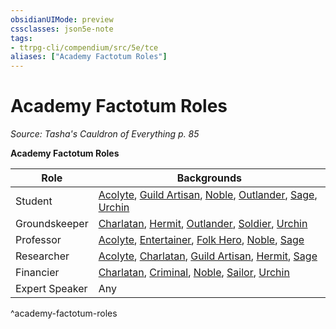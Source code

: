 ```yaml
---
obsidianUIMode: preview
cssclasses: json5e-note
tags:
- ttrpg-cli/compendium/src/5e/tce
aliases: ["Academy Factotum Roles"]
---
```

# Academy Factotum Roles
*Source: Tasha's Cauldron of Everything p. 85* 

**Academy Factotum Roles**

| Role | Backgrounds |
|------|-------------|
| Student | [Acolyte](3-Mechanics/CLI/backgrounds/acolyte.md), [Guild Artisan](3-Mechanics/CLI/backgrounds/guild-artisan.md), [Noble](3-Mechanics/CLI/backgrounds/noble.md), [Outlander](3-Mechanics/CLI/backgrounds/outlander.md), [Sage](3-Mechanics/CLI/backgrounds/sage.md), [Urchin](3-Mechanics/CLI/backgrounds/urchin.md) |
| Groundskeeper | [Charlatan](3-Mechanics/CLI/backgrounds/charlatan.md), [Hermit](3-Mechanics/CLI/backgrounds/hermit.md), [Outlander](3-Mechanics/CLI/backgrounds/outlander.md), [Soldier](3-Mechanics/CLI/backgrounds/soldier.md), [Urchin](3-Mechanics/CLI/backgrounds/urchin.md) |
| Professor | [Acolyte](3-Mechanics/CLI/backgrounds/acolyte.md), [Entertainer](3-Mechanics/CLI/backgrounds/entertainer.md), [Folk Hero](3-Mechanics/CLI/backgrounds/folk-hero.md), [Noble](3-Mechanics/CLI/backgrounds/noble.md), [Sage](3-Mechanics/CLI/backgrounds/sage.md) |
| Researcher | [Acolyte](3-Mechanics/CLI/backgrounds/acolyte.md), [Charlatan](3-Mechanics/CLI/backgrounds/charlatan.md), [Guild Artisan](3-Mechanics/CLI/backgrounds/guild-artisan.md), [Hermit](3-Mechanics/CLI/backgrounds/hermit.md), [Sage](3-Mechanics/CLI/backgrounds/sage.md) |
| Financier | [Charlatan](3-Mechanics/CLI/backgrounds/charlatan.md), [Criminal](3-Mechanics/CLI/backgrounds/criminal.md), [Noble](3-Mechanics/CLI/backgrounds/noble.md), [Sailor](3-Mechanics/CLI/backgrounds/sailor.md), [Urchin](3-Mechanics/CLI/backgrounds/urchin.md) |
| Expert Speaker | Any |
^academy-factotum-roles